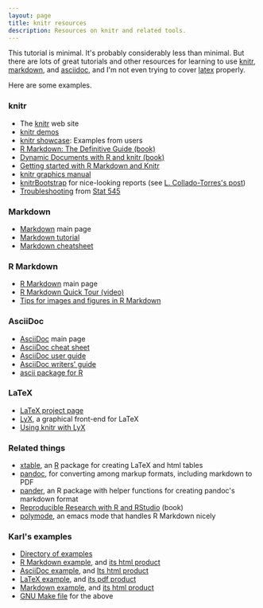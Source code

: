 ```yaml
---
layout: page
title: knitr resources
description: Resources on knitr and related tools.
---
```


This tutorial is minimal.  It's probably considerably less than
minimal.  But there are lots of great tutorials and other resources
for learning to use [knitr](https://yihui.name/knitr/), [markdown](https://daringfireball.net/projects/markdown/),
and [asciidoc](http://www.methods.co.nz/asciidoc/), and I'm not even trying to cover [latex](https://www.latex-project.org)
properly.

Here are some examples.

### knitr

- The [knitr](https://yihui.name/knitr/) web site
- [knitr demos](https://yihui.name/knitr/demos)
- [knitr showcase](https://yihui.name/knitr/demo/showcase/): Examples
  from users
- [R Markdown: The Definitive Guide (book)](https://www.amazon.com/gp/product/1138359335?ie=UTF8&tag=7210-20)
- [Dynamic Documents with R and knitr (book)](https://www.amazon.com/gp/product/1498716962?ie=UTF8&tag=7210-20)
- [Getting started with R Markdown and Knitr](http://jeromyanglim.blogspot.com/2012/05/getting-started-with-r-markdown-knitr.html)
- [knitr graphics manual](https://yihui.name/knitr/demo/graphics/)
- [knitrBootstrap](https://jimhester.github.io/knitrBootstrap/) for nice-looking reports (see
  [L. Collado-Torres's post](https://lcolladotor.github.io/2013/12/10/knitrBootstrap/#.UuntzXddXVQ))
- [Troubleshooting](http://stat545-ubc.github.io/block007_first-use-rmarkdown.html#troubleshooting)
  from [Stat 545](http://stat545-ubc.github.io)

### Markdown

- [Markdown](https://daringfireball.net/projects/markdown/) main page
- [Markdown tutorial](https://www.markdowntutorial.com/)
- [Markdown cheatsheet](https://github.com/adam-p/markdown-here/wiki/Markdown-Cheatsheet)

### R Markdown

- [R Markdown](https://rmarkdown.rstudio.com/) main page
- [R Markdown Quick Tour (video)](https://rmarkdown.rstudio.com/authoring_quick_tour.html)
- [Tips for images and figures in R Markdown](https://www.zevross.com/blog/2017/06/19/tips-and-tricks-for-working-with-images-and-figures-in-r-markdown-documents/)

### AsciiDoc

- [AsciiDoc](http://www.methods.co.nz/asciidoc/) main page
- [AsciiDoc cheat sheet](https://powerman.name/doc/asciidoc)
- [AsciiDoc user guide](http://www.methods.co.nz/asciidoc/userguide.html)
- [AsciiDoc writers' guide](https://asciidoctor.org/docs/asciidoc-writers-guide/)
- [ascii package for R](http://eusebe.github.io/ascii/)

### LaTeX

- [LaTeX project page](https://www.latex-project.org)
- [LyX](https://www.lyx.org/), a graphical front-end for LaTeX
- [Using knitr with LyX](https://yihui.name/knitr/demo/lyx/)

### Related things

- [xtable](https://cran.r-project.org/package=xtable),
  an [R](https://www.r-project.org) package for creating LaTeX and html tables
- [pandoc](https://pandoc.org), for converting
  among markup formats, including markdown to PDF
- [pander](https://rapporter.github.io/pander/), an R package with
  helper functions for creating pandoc's markdown format
- [Reproducible Research with R and RStudio](https://www.amazon.com/gp/product/1498715370?ie=UTF8&tag=7210-20)
  (book)
- [polymode](https://github.com/vitoshka/polymode), an emacs mode that
  handles R Markdown nicely

### Karl's examples

- [Directory of examples](https://github.com/kbroman/knitr_knutshell/tree/gh-pages/assets)
- [R Markdown example](../assets/knitr_example.Rmd), and
  [its html product](../assets/knitr_example.html)
- [AsciiDoc example](../assets/knitr_example.Rasciidoc), and
  [Its html product](../assets/knitr_example_asciidoc.html)
- [LaTeX example](../assets/knitr_example.Rnw), and
  [its pdf product](../assets/knitr_example.pdf)
- [Markdown example](../assets/markdown_example.md),
  and [its html product](../assets/markdown_example.html)
- [GNU Make file](../assets/Makefile) for the above
